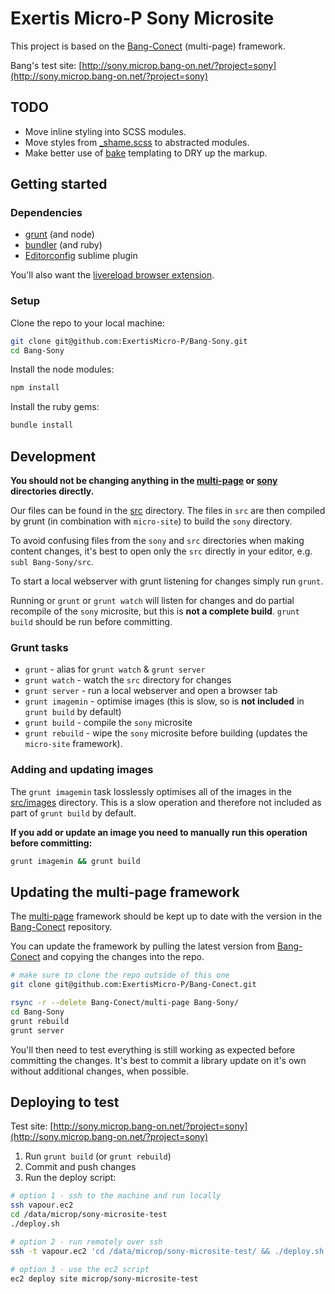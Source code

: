 # Exertis Micro-P Sony Microsite

This project is based on the [Bang-Conect](https://github.com/ExertisMicro-P/Bang-Conect) (multi-page) framework.

Bang's test site: [http://sony.microp.bang-on.net/?project=sony](http://sony.microp.bang-on.net/?project=sony)

## TODO
* Move inline styling into SCSS modules.
* Move styles from [_shame.scss](./src/scss/_shame.scss) to abstracted modules.
* Make better use of [bake](https://github.com/MathiasPaumgarten/grunt-bake) templating to DRY up the markup.

## Getting started

### Dependencies

* [grunt](http://gruntjs.com/installing-grunt) (and node)
* [bundler](http://bundler.io/) (and ruby)
* [Editorconfig](https://github.com/sindresorhus/editorconfig-sublime) sublime plugin

You'll also want the [livereload browser extension](http://feedback.livereload.com/knowledgebase/articles/86242-how-do-i-install-and-use-the-browser-extensions).

### Setup

Clone the repo to your local machine:
```sh
git clone git@github.com:ExertisMicro-P/Bang-Sony.git
cd Bang-Sony
```

Install the node modules:
```sh
npm install
```

Install the ruby gems:
```sh
bundle install
```

## Development

**You should not be changing anything in the [multi-page](multi-page) or [sony](sony) directories directly.**

Our files can be found in the [src](src) directory. The files in `src` are then compiled by grunt (in combination with `micro-site`) to build the `sony` directory.

To avoid confusing files from the `sony` and `src` directories when making content changes, it's best to open only the `src` directly in your editor, e.g. `subl Bang-Sony/src`.

To start a local webserver with grunt listening for changes simply run `grunt`.

Running or `grunt` or `grunt watch` will listen for changes and do partial recompile of the `sony` microsite, but this is **not a complete build**. `grunt build` should be run before committing.

### Grunt tasks

* `grunt` - alias for `grunt watch` & `grunt server`
* `grunt watch` - watch the `src` directory for changes
* `grunt server` - run a local webserver and open a browser tab
* `grunt imagemin` - optimise images (this is slow, so is **not included** in `grunt build` by default)
* `grunt build` - compile the `sony` microsite
* `grunt rebuild` - wipe the `sony` microsite before building (updates the `micro-site` framework).

### Adding and updating images

The `grunt imagemin` task losslessly optimises all of the images in the [src/images](src/images) directory. This is a slow operation and therefore not included as part of `grunt build` by default.

**If you add or update an image you need to manually run this operation before committing:**

```sh
grunt imagemin && grunt build
```

## Updating the multi-page framework

The [multi-page](multi-page) framework should be kept up to date with the version in the [Bang-Conect](https://github.com/ExertisMicro-P/Bang-Conect) repository.

You can update the framework by pulling the latest version from [Bang-Conect](https://github.com/ExertisMicro-P/Bang-Conect) and copying the changes into the repo.

```sh
# make sure to clone the repo outside of this one
git clone git@github.com:ExertisMicro-P/Bang-Conect.git

rsync -r --delete Bang-Conect/multi-page Bang-Sony/
cd Bang-Sony
grunt rebuild
grunt server
```

You'll then need to test everything is still working as expected before committing the changes. It's best to commit a library update on it's own without additional changes, when possible.

## Deploying to test

Test site: [http://sony.microp.bang-on.net/?project=sony](http://sony.microp.bang-on.net/?project=sony)

1. Run `grunt build` (or `grunt rebuild`)
2. Commit and push changes
3. Run the deploy script:

```sh
# option 1 - ssh to the machine and run locally
ssh vapour.ec2
cd /data/microp/sony-microsite-test
./deploy.sh

# option 2 - run remotely over ssh
ssh -t vapour.ec2 'cd /data/microp/sony-microsite-test/ && ./deploy.sh'

# option 3 - use the ec2 script
ec2 deploy site microp/sony-microsite-test
```
